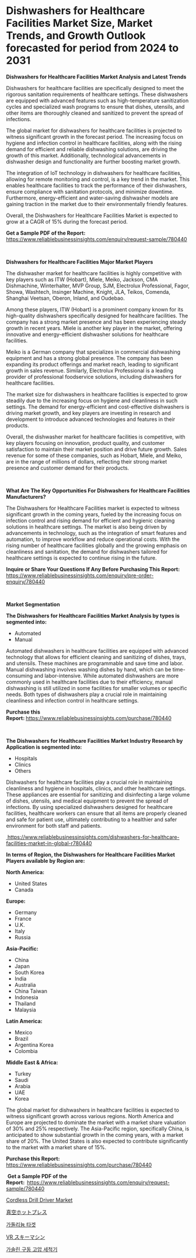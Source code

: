 <p><h1>Dishwashers for Healthcare Facilities Market Size, Market Trends, and Growth Outlook forecasted for period from 2024 to 2031</h1></p><p><strong>Dishwashers for Healthcare Facilities Market Analysis and Latest Trends</strong></p>
<p><p>Dishwashers for healthcare facilities are specifically designed to meet the rigorous sanitation requirements of healthcare settings. These dishwashers are equipped with advanced features such as high-temperature sanitization cycles and specialized wash programs to ensure that dishes, utensils, and other items are thoroughly cleaned and sanitized to prevent the spread of infections.</p><p>The global market for dishwashers for healthcare facilities is projected to witness significant growth in the forecast period. The increasing focus on hygiene and infection control in healthcare facilities, along with the rising demand for efficient and reliable dishwashing solutions, are driving the growth of this market. Additionally, technological advancements in dishwasher design and functionality are further boosting market growth.</p><p>The integration of IoT technology in dishwashers for healthcare facilities, allowing for remote monitoring and control, is a key trend in the market. This enables healthcare facilities to track the performance of their dishwashers, ensure compliance with sanitation protocols, and minimize downtime. Furthermore, energy-efficient and water-saving dishwasher models are gaining traction in the market due to their environmentally friendly features.</p><p>Overall, the Dishwashers for Healthcare Facilities Market is expected to grow at a CAGR of 15% during the forecast period.</p></p>
<p><strong>Get a Sample PDF of the Report:&nbsp;</strong> <a href="https://www.reliablebusinessinsights.com/enquiry/request-sample/780440">https://www.reliablebusinessinsights.com/enquiry/request-sample/780440</a></p>
<p>&nbsp;</p>
<p><strong>Dishwashers for Healthcare Facilities Major Market Players</strong></p>
<p><p>The dishwasher market for healthcare facilities is highly competitive with key players such as ITW (Hobart), Miele, Meiko, Jackson, CMA Dishmachine, Winterhalter, MVP Group, SJM, Electrolux Professional, Fagor, Showa, Washtech, Insinger Machine, Knight, JLA, Teikos, Comenda, Shanghai Veetsan, Oberon, Inland, and Oudebao.</p><p>Among these players, ITW (Hobart) is a prominent company known for its high-quality dishwashers specifically designed for healthcare facilities. The company has a strong market presence and has been experiencing steady growth in recent years. Miele is another key player in the market, offering innovative and energy-efficient dishwasher solutions for healthcare facilities.</p><p>Meiko is a German company that specializes in commercial dishwashing equipment and has a strong global presence. The company has been expanding its product offerings and market reach, leading to significant growth in sales revenue. Similarly, Electrolux Professional is a leading provider of professional foodservice solutions, including dishwashers for healthcare facilities.</p><p>The market size for dishwashers in healthcare facilities is expected to grow steadily due to the increasing focus on hygiene and cleanliness in such settings. The demand for energy-efficient and cost-effective dishwashers is driving market growth, and key players are investing in research and development to introduce advanced technologies and features in their products.</p><p>Overall, the dishwasher market for healthcare facilities is competitive, with key players focusing on innovation, product quality, and customer satisfaction to maintain their market position and drive future growth. Sales revenue for some of these companies, such as Hobart, Miele, and Meiko, are in the range of millions of dollars, reflecting their strong market presence and customer demand for their products.</p></p>
<p>&nbsp;</p>
<p><strong>What Are The Key Opportunities For Dishwashers for Healthcare Facilities Manufacturers?</strong></p>
<p><p>The Dishwashers for Healthcare Facilities market is expected to witness significant growth in the coming years, fueled by the increasing focus on infection control and rising demand for efficient and hygienic cleaning solutions in healthcare settings. The market is also being driven by advancements in technology, such as the integration of smart features and automation, to improve workflow and reduce operational costs. With the rising number of healthcare facilities globally and the growing emphasis on cleanliness and sanitation, the demand for dishwashers tailored for healthcare settings is expected to continue rising in the future.</p></p>
<p><strong>Inquire or Share Your Questions If Any Before Purchasing This Report:</strong> <a href="https://www.reliablebusinessinsights.com/enquiry/pre-order-enquiry/780440">https://www.reliablebusinessinsights.com/enquiry/pre-order-enquiry/780440</a></p>
<p>&nbsp;</p>
<p><strong>Market Segmentation</strong></p>
<p><strong>The Dishwashers for Healthcare Facilities Market Analysis by types is segmented into:</strong></p>
<p><ul><li>Automated</li><li>Manual</li></ul></p>
<p><p>Automated dishwashers in healthcare facilities are equipped with advanced technology that allows for efficient cleaning and sanitizing of dishes, trays, and utensils. These machines are programmable and save time and labor. Manual dishwashing involves washing dishes by hand, which can be time-consuming and labor-intensive. While automated dishwashers are more commonly used in healthcare facilities due to their efficiency, manual dishwashing is still utilized in some facilities for smaller volumes or specific needs. Both types of dishwashers play a crucial role in maintaining cleanliness and infection control in healthcare settings.</p></p>
<p><strong>Purchase this Report:&nbsp;</strong><a href="https://www.reliablebusinessinsights.com/purchase/780440">https://www.reliablebusinessinsights.com/purchase/780440</a></p>
<p>&nbsp;</p>
<p><strong>The Dishwashers for Healthcare Facilities Market Industry Research by Application is segmented into:</strong></p>
<p><ul><li>Hospitals</li><li>Clinics</li><li>Others</li></ul></p>
<p><p>Dishwashers for healthcare facilities play a crucial role in maintaining cleanliness and hygiene in hospitals, clinics, and other healthcare settings. These appliances are essential for sanitizing and disinfecting a large volume of dishes, utensils, and medical equipment to prevent the spread of infections. By using specialized dishwashers designed for healthcare facilities, healthcare workers can ensure that all items are properly cleaned and safe for patient use, ultimately contributing to a healthier and safer environment for both staff and patients.</p></p>
<p><a href="https://www.reliablebusinessinsights.com/dishwashers-for-healthcare-facilities-market-in-global-r780440">&nbsp;https://www.reliablebusinessinsights.com/dishwashers-for-healthcare-facilities-market-in-global-r780440</a></p>
<p><strong>In terms of Region, the Dishwashers for Healthcare Facilities Market Players available by Region are:</strong></p>
<p>
    <p> <strong> North America: </strong>
        <ul>
            <li>United States</li>
            <li>Canada</li>
        </ul>
        </p> 
    <p> <strong> Europe: </strong>
        <ul>
            <li>Germany</li>
            <li>France</li>
            <li>U.K.</li>
            <li>Italy</li>
            <li>Russia</li>
        </ul>
        </p> 
    <p> <strong> Asia-Pacific: </strong>
        <ul>
            <li>China</li>
            <li>Japan</li>
            <li>South Korea</li>
            <li>India</li>
            <li>Australia</li>
            <li>China Taiwan</li>
            <li>Indonesia</li>
            <li>Thailand</li>
            <li>Malaysia</li>
        </ul>
        </p> 
    <p> <strong> Latin America: </strong>
        <ul>
            <li>Mexico</li>
            <li>Brazil</li>
            <li>Argentina Korea</li>
            <li>Colombia</li>
        </ul>
        </p> 
    <p> <strong> Middle East & Africa: </strong>
        <ul>
            <li>Turkey</li>
            <li>Saudi</li>
            <li>Arabia</li>
            <li>UAE</li>
            <li>Korea</li>
        </ul>
    </p>
    </p>
<p><p>The global market for dishwashers in healthcare facilities is expected to witness significant growth across various regions. North America and Europe are projected to dominate the market with a market share valuation of 30% and 25% respectively. The Asia-Pacific region, specifically China, is anticipated to show substantial growth in the coming years, with a market share of 20%. The United States is also expected to contribute significantly to the market with a market share of 15%.</p></p>
<p><strong>Purchase this Report: </strong><a href="https://www.reliablebusinessinsights.com/purchase/780440">https://www.reliablebusinessinsights.com/purchase/780440</a></p>
<p>&nbsp;<strong>Get a Sample PDF of the Report:&nbsp;&nbsp;</strong><a href="https://www.reliablebusinessinsights.com/enquiry/request-sample/780440">https://www.reliablebusinessinsights.com/enquiry/request-sample/780440</a></p>
<p><strong></strong></p>
<p><p><a href="https://issuu.com/reportprime-2/docs/cordless-drill-driver-market-size-2030.pptx">Cordless Drill Driver Market</a></p><p><a href="https://github.com/DwightHuels1/Market-Research-Report-List-1/blob/main/7497707110316.md">真空ホットプレス</a></p><p><a href="https://github.com/PhilToryphy7876567/Market-Research-Report-List-2/blob/main/8768237105080.md">가돌리늄 타겟</a></p><p><a href="https://github.com/JanickJohns/Market-Research-Report-List-1/blob/main/7574071110317.md">VR スキーマシン</a></p><p><a href="https://github.com/solomonbode85/Market-Research-Report-List-1/blob/main/2577988105081.md">가솔린 구동 고압 세척기</a></p></p>